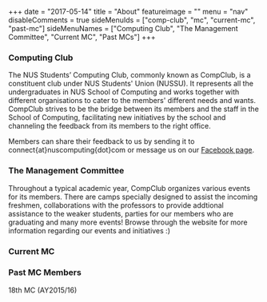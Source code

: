 +++
date = "2017-05-14"
title = "About"
featureimage = ""
menu = "nav"
disableComments = true
sideMenuIds = ["comp-club", "mc", "current-mc", "past-mc"]
sideMenuNames = ["Computing Club", "The Management Committee", "Current MC", "Past MCs"]
+++

### <div id="comp-club" class="section scrollspy">Computing Club</div>

The NUS Students’ Computing Club, commonly known as CompClub, is a constituent club under NUS Students' Union (NUSSU). It represents all the undergraduates in NUS School of Computing and works together with different organisations to cater to the members' different needs and wants. CompClub strives to be the bridge between its members and the staff in the School of Computing, facilitating new initiatives by the school and channeling the feedback from its members to the right office.

Members can share their feedback to us by sending it to connect{at}nuscomputing{dot}com or message us on our [Facebook page](fb.com/nuscomputing).

### <div id="mc" class="section scrollspy">The Management Committee</div>

Throughout a typical academic year, CompClub organizes various events for its members. There are camps specially designed to assist the incoming freshmen, collaborations with the professors to provide addtional assistance to the weaker students, parties for our members who are graduating and many more events! Browse through the website for more information regarding our events and initiatives :)

### <div id="current-mc" class="section scrollspy">Current MC</div>



### <div id="past-mc" class="section scrollspy">Past MC Members</div>

18th MC (AY2015/16)
